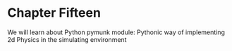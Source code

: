 # Chapter Fifteen

We will learn about Python pymunk module: Pythonic way of implementing 2d Physics in the simulating environment
